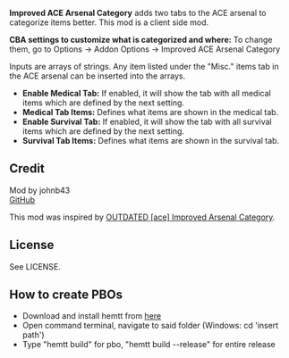**Improved ACE Arsenal Category** adds two tabs to the ACE arsenal to categorize items better. This mod is a client side mod.

**CBA settings to customize what is categorized and where:** To change them, go to Options -> Addon Options -> Improved ACE Arsenal Category

Inputs are arrays of strings. Any item listed under the "Misc." items tab in the ACE arsenal can be inserted into the arrays.
* **Enable Medical Tab:** If enabled, it will show the tab with all medical items which are defined by the next setting.
* **Medical Tab Items:** Defines what items are shown in the medical tab.
* **Enable Survival Tab:** If enabled, it will show the tab with all survival items which are defined by the next setting.
* **Survival Tab Items:** Defines what items are shown in the survival tab.

<h2>Credit</h2>

Mod by johnb43<br/>
[GitHub](https://github.com/johnb432/Zeus-Additions)

This mod was inspired by [OUTDATED [ace] Improved Arsenal Category](https://steamcommunity.com/sharedfiles/filedetails/?id=2847017004).

<h2>License</h2>

See LICENSE.

<h2>How to create PBOs</h2>

* Download and install hemtt from [here](https://github.com/BrettMayson/HEMTT)
* Open command terminal, navigate to said folder (Windows: cd 'insert path')
* Type "hemtt build" for pbo, "hemtt build --release" for entire release
